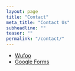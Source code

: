 ```yaml
---
layout: page
title: "Contact"
meta_title: "Contact Us"
subheadline: ""
teaser: ""
permalink: "/contact/"
---
```


- [Wufoo][1]
- [Google Forms][2]


 [1]: http://www.wufoo.com/
 [2]: https://www.google.com/intl/de_de/forms/about/
